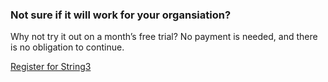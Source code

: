 <h3>Not sure if it will work for your organsiation?</h3>
<p>Why not try it out on a month’s free trial? No payment is needed, and there is no obligation to continue.</p>
<p class="button register-button">
	<a href="https://app.getstring3.com/account/register/">
		Register for String3
	</a>
</p>